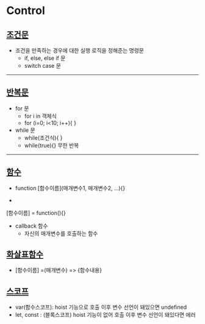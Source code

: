 # Control

## [조건문](https://github.com/100SeongJun/JS/blob/main/step03_control_flow/condition_lab01.html)

- 조건을 만족하는 경우에 대한 실행 로직을 정해준는 명령문
  - if, else, else if 문
  - switch case 문

---

## [반복문](https://github.com/100SeongJun/JS/blob/main/step03_control_flow/loop_lab02.html)

- for 문
  - for i in 객체식
  - for (i=0; i<10; i++){ }
- while 문
  - while(조건식){ }
  - while(true){} 무한 반복

---

## [함수](https://github.com/100SeongJun/JS/blob/main/step04_function/function_lab01.html)

- function \[함수이름](매개변수1, 매개변수2, ...){}

-
\[함수이름] =  function(){}

- callback 함수
  - 자신의 매개변수를 호출하는 함수

## [화살표함수](https://github.com/100SeongJun/JS/blob/main/step04_function/arrow_lab03.html)

- \[함수이름] =(매개변수) => {함수내용}

## [스코프](https://github.com/100SeongJun/JS/blob/main/step04_function/scope_lab02.html)

- var(함수스코프): hoist 기능으로 호출 이후 변수 선언이 돼있으면 undefined
- let, const : (블록스코프) hoist 기능이 없어 호출 이후 변수 선언이 돼있다면 에러